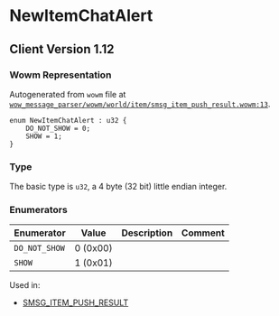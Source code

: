 # NewItemChatAlert

## Client Version 1.12

### Wowm Representation

Autogenerated from `wowm` file at [`wow_message_parser/wowm/world/item/smsg_item_push_result.wowm:13`](https://github.com/gtker/wow_messages/tree/main/wow_message_parser/wowm/world/item/smsg_item_push_result.wowm#L13).

```rust,ignore
enum NewItemChatAlert : u32 {
    DO_NOT_SHOW = 0;
    SHOW = 1;
}
```
### Type
The basic type is `u32`, a 4 byte (32 bit) little endian integer.
### Enumerators
| Enumerator | Value  | Description | Comment |
| --------- | -------- | ----------- | ------- |
| `DO_NOT_SHOW` | 0 (0x00) |  |  |
| `SHOW` | 1 (0x01) |  |  |

Used in:
* [SMSG_ITEM_PUSH_RESULT](smsg_item_push_result.md)
